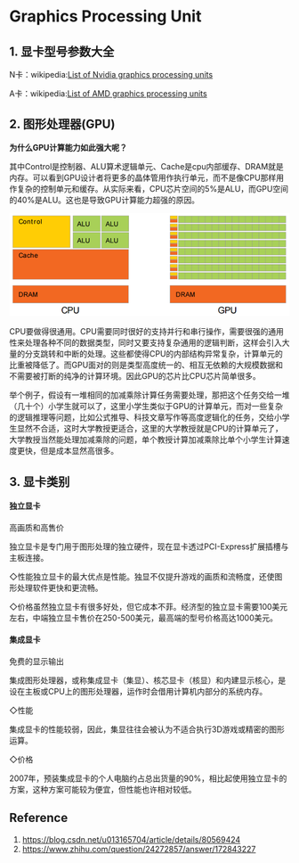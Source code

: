 # Graphics Processing Unit
## 1. 显卡型号参数大全
N卡：wikipedia:[List of Nvidia graphics processing units](https://en.wikipedia.org/wiki/List_of_Nvidia_graphics_processing_units)

A卡：wikipedia:[List of AMD graphics processing units](https://en.wikipedia.org/wiki/List_of_AMD_graphics_processing_units)

## 2. 图形处理器(GPU)
**为什么GPU计算能力如此强大呢？**

其中Control是控制器、ALU算术逻辑单元、Cache是cpu内部缓存、DRAM就是内存。可以看到GPU设计者将更多的晶体管用作执行单元，而不是像CPU那样用作复杂的控制单元和缓存。从实际来看，CPU芯片空间的5%是ALU，而GPU空间的40%是ALU。这也是导致GPU计算能力超强的原因。

![](__pics/gpu_1.png)

CPU要做得很通用。CPU需要同时很好的支持并行和串行操作，需要很强的通用性来处理各种不同的数据类型，同时又要支持复杂通用的逻辑判断，这样会引入大量的分支跳转和中断的处理。这些都使得CPU的内部结构异常复杂，计算单元的比重被降低了。而GPU面对的则是类型高度统一的、相互无依赖的大规模数据和不需要被打断的纯净的计算环境。因此GPU的芯片比CPU芯片简单很多。

举个例子，假设有一堆相同的加减乘除计算任务需要处理，那把这个任务交给一堆（几十个）小学生就可以了，这里小学生类似于GPU的计算单元，而对一些复杂的逻辑推理等问题，比如公式推导、科技文章写作等高度逻辑化的任务，交给小学生显然不合适，这时大学教授更适合，这里的大学教授就是CPU的计算单元了，大学教授当然能处理加减乘除的问题，单个教授计算加减乘除比单个小学生计算速度更快，但是成本显然高很多。

## 3. 显卡类别
#### 独立显卡

高画质和高售价

独立显卡是专门用于图形处理的独立硬件，现在显卡透过PCI-Express扩展插槽与主板连接。

◇性能独立显卡的最大优点是性能。独显不仅提升游戏的画质和流畅度，还使图形处理软件更快和更流畅。

◇价格虽然独立显卡有很多好处，但它成本不菲。经济型的独立显卡需要100美元左右，中端独立显卡售价在250-500美元，最高端的型号价格高达1000美元。

#### 集成显卡

免费的显示输出

集成图形处理器，或称集成显卡（集显）、核芯显卡（核显）和内建显示核心，是设在主板或CPU上的图形处理器，运作时会借用计算机内部分的系统内存。

◇性能

集成显卡的性能较弱，因此，集显往往会被认为不适合执行3D游戏或精密的图形运算。

◇价格

2007年，预装集成显卡的个人电脑约占总出货量的90%，相比起使用独立显卡的方案，这种方案可能较为便宜，但性能也许相对较低。

## Reference
1. https://blog.csdn.net/u013165704/article/details/80569424
2. https://www.zhihu.com/question/24272857/answer/172843227
